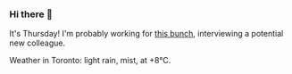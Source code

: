 ### Hi there :wave:

It's Thursday! I'm probably working for [this bunch](https://github.com/kohofinancial), interviewing a potential new colleague.

Weather in Toronto: light rain, mist, at +8°C.
